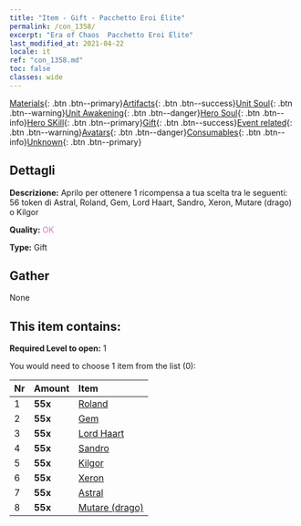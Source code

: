 ```yaml
---
title: "Item - Gift - Pacchetto Eroi Élite"
permalink: /con_1358/
excerpt: "Era of Chaos  Pacchetto Eroi Élite"
last_modified_at: 2021-04-22
locale: it
ref: "con_1358.md"
toc: false
classes: wide
---
```

 [Materials](/ItemsIT/){: .btn .btn--primary}[Artifacts](/ItemsIT/Artifacts/){: .btn .btn--success}[Unit Soul](/ItemsIT/UnitSoul/){: .btn .btn--warning}[Unit Awakening](/ItemsIT/UnitAwakening/){: .btn .btn--danger}[Hero Soul](/ItemsIT/HeroSoul/){: .btn .btn--info}[Hero SKill](/ItemsIT/HeroSkill/){: .btn .btn--primary}[Gift](/ItemsIT/Gift/){: .btn .btn--success}[Event related](/ItemsIT/Events/){: .btn .btn--warning}[Avatars](/ItemsIT/Avatars/){: .btn .btn--danger}[Consumables](/ItemsIT/Consumables/){: .btn .btn--info}[Unknown](/ItemsIT/Unknown/){: .btn .btn--primary}

## Dettagli
 **Descrizione:** Aprilo per ottenere 1 ricompensa a tua scelta tra le seguenti: 56 token di Astral, Roland, Gem, Lord Haart, Sandro, Xeron, Mutare (drago) o Kilgor

 **Quality:** <span style="color: #DA70D6">OK</span>

 **Type:** Gift

## Gather

  None

## This item contains:

 **Required Level to open:** 1

 You would need to choose 1 item from the list (0):

  | Nr | Amount |     Item    |
  |:---|:-------|:------------|
  | 1 |  **55x** | [Roland](/it/Items/her_362/) |  | 
  | 2 |  **55x** | [Gem](/it/Items/her_369/) |  | 
  | 3 |  **55x** | [Lord Haart](/it/Items/her_370/) |  | 
  | 4 |  **55x** | [Sandro](/it/Items/her_371/) |  | 
  | 5 |  **55x** | [Kilgor](/it/Items/her_374/) |  | 
  | 6 |  **55x** | [Xeron](/it/Items/her_383/) |  | 
  | 7 |  **55x** | [Astral](/it/Items/her_388/) |  | 
  | 8 |  **55x** | [Mutare (drago)](/it/Items/her_390/) |  | 
